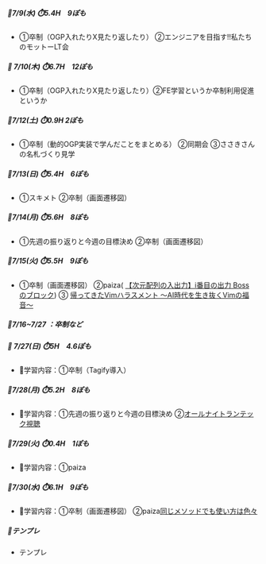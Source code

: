 ##### 🦍7/9(水) ⏱️5.4H　9ぽも
- ①卒制（OGP入れたりX見たり返したり） ②エンジニアを目指す!!私たちのモットーLT会
[](..)

##### 🦍 7/10(木) ⏱️6.7H　12ぽも
- ①卒制（OGP入れたりX見たり返したり）②FE学習というか卒制利用促進というか

##### 🦍7/12(土) ⏱️0.9H 2ぽも
- ①卒制（動的OGP実装で学んだことをまとめる）  ②同期会  ③ささきさんの名札づくり見学

##### 🦍7/13(日) ⏱️5.4H　6ぽも
- ①スキメト ②卒制（画面遷移図）

##### 🦍7/14(月) ⏱️5.6H　8ぽも
- ①先週の振り返りと今週の目標決め  ②卒制（画面遷移図）

##### 🦍7/15(火) ⏱️5.5H　9ぽも
- ①卒制（画面遷移図） ②paiza( [【次元配列の入出力】i番目の出力 Boss のブロック](https://paiza.jp/works/mondai/array_primer/problem_index?language_uid=ruby#array_primer__1dmatrix_i-thoutput_boss)) ③ [帰ってきたVimハラスメント 〜AI時代を生き抜くVimの福音〜](../event/2507.md#帰ってきたvimハラスメント-ai時代を生き抜くvimの福音)

##### 🦍7/16~7/27 ：卒制など

##### 🦍 7/27(日) ⏱️5H　4.6ぽも 
- 📓学習内容：①卒制（Tagify導入）

##### 🦍7/28(月) ⏱️5.2H　8ぽも 
- 📓学習内容：①先週の振り返りと今週の目標決め ②[オールナイトランテック視聴](../event/2507.md#オールナイトランテック)

##### 🦍7/29(火) ⏱️0.4H　1ぽも
- 📓学習内容：①paiza 

##### 🦍7/30(水) ⏱️6.1H　9ぽも
- 📓学習内容：①卒制（画面遷移図） ②paiza[同じメソッドでも使い方は色々](../ruby/01_ruby_basics.md#同じメソッドでも色んな使い方があるなぁと思った話)

##### 🦍テンプレ
- テンプレ
[](..)
